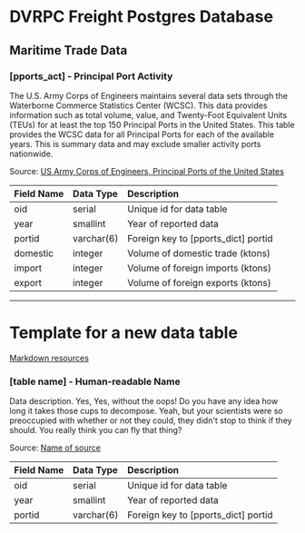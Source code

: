 # DVRPC Freight Postgres Database

## Maritime Trade Data
### __[pports_act]__ - Principal Port Activity 
The U.S. Army Corps of Engineers maintains several data sets through the Waterborne Commerce Statistics Center (WCSC). This data provides information such as total volume, value, and Twenty-Foot Equivalent Units (TEUs) for at least the top 150 Principal Ports in the United States. This table provides the WCSC data for all Principal Ports for each of the available years. This is summary data and may exclude smaller activity ports nationwide.

Source: [US Army Corps of Engineers, Principal Ports of the United States](https://usace.contentdm.oclc.org/digital/collection/p16021coll2/id/2094/)

| Field Name    | Data Type     | Description                       |
| :-------------| :-----------  | :------------                     |
| oid           | serial        | Unique id for data table          |
| year          | smallint      | Year of reported data             |
| portid        | varchar(6)    | Foreign key to [pports_dict] portid |
| domestic      | integer       | Volume of domestic trade (ktons)  |
| import        | integer       | Volume of foreign imports (ktons) |
| export        | integer       | Volume of foreign exports (ktons) |






***
# Template for a new data table
[Markdown resources](https://github.com/adam-p/markdown-here/wiki/Markdown-Here-Cheatsheet)


### __[table name]__ - Human-readable Name
Data description. Yes, Yes, without the oops! Do you have any idea how long it takes those cups to decompose. Yeah, but your scientists were so preoccupied with whether or not they could, they didn't stop to think if they should. You really think you can fly that thing?

Source: [Name of source](https://www.url.of.source)

| Field Name    | Data Type     | Description                       |
| :-------------| :-----------  | :------------                     |
| oid           | serial        | Unique id for data table          |
| year          | smallint      | Year of reported data             |
| portid        | varchar(6)    | Foreign key to [pports_dict] portid |

